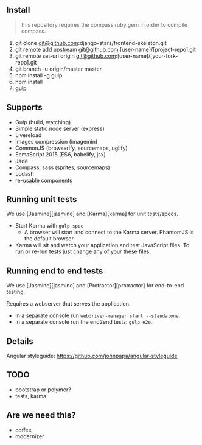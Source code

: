 
## Install

> this repository requires the compass ruby gem in order to compile compass.

1. git clone git@github.com:django-stars/frontend-skeleton.git
2. git remote add upstream git@github.com:[user-name]/[project-repo].git
3. git remote set-url origin git@github.com:[user-name]/[your-fork-repo].git
4. git branch -u origin/master master
5. npm install -g gulp
6. npm install
7. gulp

## Supports

* Gulp (build, watching)
* Simple static node server (express)
* Livereload
* Images compression (imagemin)
* CommonJS (browserify, sourcemaps, uglify)
* EcmaScript 2015 (ES6, babelify, jsx)
* Jade
* Compass, sass (sprites, sourcemaps)
* Lodash
* re-usable components

## Running unit tests

We use [Jasmine][jasmine] and [Karma][karma] for unit tests/specs.

- Start Karma with `gulp spec`
  - A browser will start and connect to the Karma server. PhantomJS is the default browser.
- Karma will sit and watch your application and test JavaScript files. To run or re-run tests just
  change any of your these files.
  
## Running end to end tests

We use [Jasmine][jasmine] and [Protractor][protractor] for end-to-end testing.

Requires a webserver that serves the application. 

- In a separate console run `webdriver-manager start --standalone`.
- In a separate console run the end2end tests: `gulp e2e`.

## Details

Angular styleguide: https://github.com/johnpapa/angular-styleguide

## TODO

* bootstrap or polymer?
* tests, karma

## Are we need this?

* coffee
* modernizer
